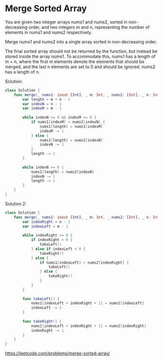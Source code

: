 # Merge Sorted Array

You are given two integer arrays nums1 and nums2, sorted in non-decreasing order, and two integers m and n, representing the number of elements in nums1 and nums2 respectively.

Merge nums1 and nums2 into a single array sorted in non-decreasing order.

The final sorted array should not be returned by the function, but instead be stored inside the array nums1. To accommodate this, nums1 has a length of m + n, where the first m elements denote the elements that should be merged, and the last n elements are set to 0 and should be ignored. nums2 has a length of n.

Solution:

```Swift
class Solution {
    func merge(_ nums1: inout [Int], _ m: Int, _ nums2: [Int], _ n: Int) {
        var length = m + n - 1
        var indexN = n - 1
        var indexM = m - 1
        
        while indexN >= 0 && indexM >= 0 {
            if nums1[indexM] > nums2[indexN] {
                nums1[length] = nums1[indexM]
                indexM -= 1
            } else {                 
                nums1[length] = nums2[indexN]
                indexN -= 1
            } 
            length -= 1
        }
        
        while indexN >= 0 {
            nums1[length] = nums2[indexN]
            indexN -= 1
            length -= 1
        }
    }
}
```
Solution 2:

```Swift
class Solution {
    func merge(_ nums1: inout [Int], _ m: Int, _ nums2: [Int], _ n: Int) {
        var indexRight = n - 1
        var indexLeft = m - 1
        
        while indexRight >= 0 {
            if indexRight < 0 {
                takeLeft()
            } else if indexLeft < 0 {
                takeRight()
            } else {
                if nums1[indexLeft] > nums2[indexRight] {
                    takeLeft()
                } else {
                    takeRight()
                }
            }
        }
        
        func takeLeft() {
            nums1[indexLeft + indexRight + 1] = nums1[indexLeft]
            indexLeft -= 1
        }
        
        func takeRight() {
            nums1[indexLeft + indexRight + 1] = nums2[indexRight]
            indexRight -= 1
        }
    }
}
```

https://leetcode.com/problems/merge-sorted-array/

